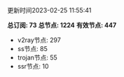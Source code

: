 更新时间2023-02-25 11:55:41

**总订阅: 73**
**总节点: 1224**
**有效节点: 447**
- v2ray节点: 297
- ss节点: 85
- trojan节点: 55
- ssr节点: 10
